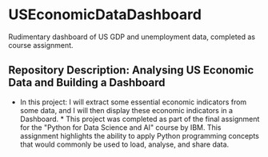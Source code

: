 # USEconomicDataDashboard
Rudimentary dashboard of US GDP and unemployment data, completed as course assignment.

## Repository Description: Analysing US Economic Data and Building a Dashboard
* In this project: I will extract some essential economic indicators from some data, and I will then display these economic indicators in a Dashboard. *
This project was completed as part of the final assignment for the "Python for Data Science and AI" course by IBM.
This assignment highlights the ability to apply Python programming concepts that would commonly be used to load, analyse, and share data.
